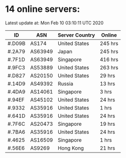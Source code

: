 # 14 online servers:

Latest update at: Mon Feb 10 03:10:11 UTC 2020

| ID | ASN | Server Country | Online |
| -- | --- | -------------- | ------ |
| #.D09B | AS174 | United States | 245 hrs |
| #.2A79 | AS63949 | Japan | 245 hrs |
| #.7F1D | AS63949 | Singapore | 416 hrs |
| #.9FC3 | AS53889 | United States | 263 hrs |
| #.D827 | AS20150 | United States | 29 hrs |
| #.14D9 | AS49392 | Russia | 13 hrs |
| #.4DA9 | AS14061 | Singapore | 3 hrs |
| #.94EF | AS45102 | United States | 24 hrs |
| #.9332 | AS35916 | United States | 1 hrs |
| #.641D | AS35916 | United States | 24 hrs |
| #.7F6C | AS20473 | Singapore | 19 hrs |
| #.7BA6 | AS35916 | United States | 24 hrs |
| #.4625 | AS16509 | Singapore | 1 hrs |
| #.56E6 | AS9269 | Hong Kong | 21 hrs |

